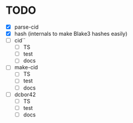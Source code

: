 
# TODO
- [x] parse-cid
- [x] hash (internals to make Blake3 hashes easily)
- [ ] cid``
  - [ ] TS
  - [ ] test
  - [ ] docs
- [ ] make-cid
  - [ ] TS
  - [ ] test
  - [ ] docs
- [ ] dcbor42
  - [ ] TS
  - [ ] test
  - [ ] docs

